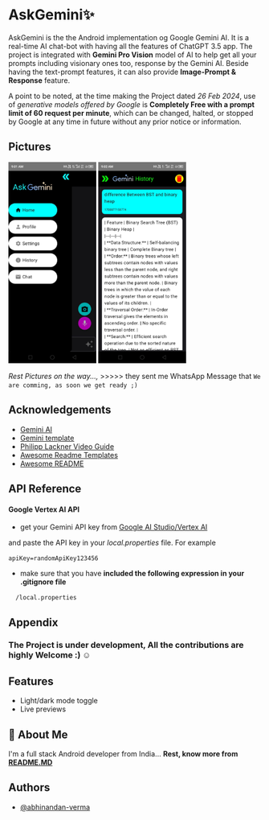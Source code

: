 
# AskGemini✨

AskGemini is the the Android implementation og Google Gemini AI.
It is a real-time AI chat-bot with having all the features of ChatGPT 3.5 app.
The project is integrated with **Gemini Pro Vision** model of AI to help get all your prompts including visionary ones too, response by the Gemini AI.
Beside having the text-prompt features, it can also provide **Image-Prompt & Response** feature.



A point to be noted, at the time making the Project dated *26 Feb 2024*, use of *generative models offered by Google* is **Completely Free with a prompt limit of 60 request per minute**, which can be changed, halted, or stopped by Google at any time in future without any prior notice or information.

## Pictures

<img src="/Pictures/navDrawer.jpeg" alt="App Screenshot" width="175" height="400" />  <img src="/Pictures/history.jpeg" alt="App Screenshot" width="175" height="400" />

*Rest Pictures on the way...,* >>>>> they sent me WhatsApp Message that 
``
We are comming, as soon we get ready ;)
``

## Acknowledgements

- [Gemini AI](https://gemini.google.com/app)
- [Gemini template](https://developer.android.com/studio/preview/gemini-template)
- [Philipp Lackner Video Guide](https://www.youtube.com/watch?v=i7PJwg0lrU0)
- [Awesome Readme Templates](https://awesomeopensource.com/project/elangosundar/awesome-README-templates)
- [Awesome README](https://github.com/matiassingers/awesome-readme)


## API Reference

#### Google Vertex AI API

- get your Gemini API key from [Google AI Studio/Vertex AI](https://aistudio.google.com/app/prompts/new_chat?utm_source=agd&utm_medium=referral&utm_campaign=core-cta&utm_content=)

and paste the API key in your *local.properties* file. For example

```http
apiKey=randomApiKey123456
```

- make sure that you have **included the following expression in your .gitignore file**
```http
  /local.properties
```


## Appendix

### The Project is under development, All the contributions are highly Welcome :) ☺️




## Features

- Light/dark mode toggle
- Live previews


## 🚀 About Me
I'm a full stack Android developer from India...
**Rest, know more from [README.MD](https://github.com/abhinandan-verma)**


## Authors

- [@abhinandan-verma](https://www.github.com/abhinandan-verma)


